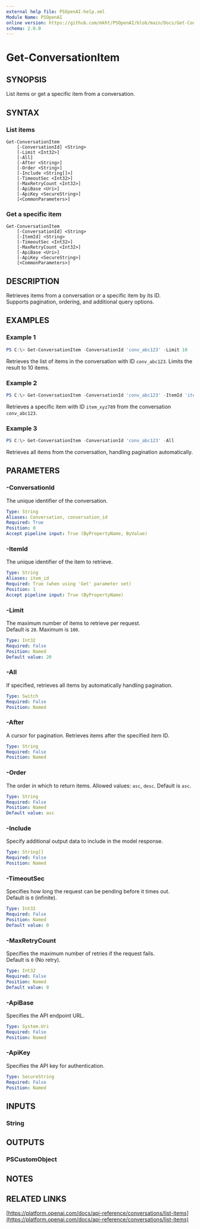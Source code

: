 ```yaml
---
external help file: PSOpenAI-help.xml
Module Name: PSOpenAI
online version: https://github.com/mkht/PSOpenAI/blob/main/Docs/Get-ConversationItem.md
schema: 2.0.0
---
```


# Get-ConversationItem

## SYNOPSIS
List items or get a specific item from a conversation.

## SYNTAX

### List items
```
Get-ConversationItem
    [-ConversationId] <String>
    [-Limit <Int32>]
    [-All]
    [-After <String>]
    [-Order <String>]
    [-Include <String[]>]
    [-TimeoutSec <Int32>]
    [-MaxRetryCount <Int32>]
    [-ApiBase <Uri>]
    [-ApiKey <SecureString>]
    [<CommonParameters>]
```

### Get a specific item
```
Get-ConversationItem
    [-ConversationId] <String>
    [-ItemId] <String>
    [-TimeoutSec <Int32>]
    [-MaxRetryCount <Int32>]
    [-ApiBase <Uri>]
    [-ApiKey <SecureString>]
    [<CommonParameters>]
```

## DESCRIPTION
Retrieves items from a conversation or a specific item by its ID.  
Supports pagination, ordering, and additional query options.

## EXAMPLES

### Example 1
```powershell
PS C:\> Get-ConversationItem -ConversationId 'conv_abc123' -Limit 10
```
Retrieves the list of items in the conversation with ID `conv_abc123`. Limits the result to 10 items.

### Example 2
```powershell
PS C:\> Get-ConversationItem -ConversationId 'conv_abc123' -ItemId 'item_xyz789'
```
Retrieves a specific item with ID `item_xyz789` from the conversation `conv_abc123`.

### Example 3
```powershell
PS C:\> Get-ConversationItem -ConversationId 'conv_abc123' -All
```
Retrieves all items from the conversation, handling pagination automatically.

## PARAMETERS

### -ConversationId
The unique identifier of the conversation.

```yaml
Type: String
Aliases: Conversation, conversation_id
Required: True
Position: 0
Accept pipeline input: True (ByPropertyName, ByValue)
```

### -ItemId
The unique identifier of the item to retrieve.

```yaml
Type: String
Aliases: item_id
Required: True (when using 'Get' parameter set)
Position: 1
Accept pipeline input: True (ByPropertyName)
```

### -Limit
The maximum number of items to retrieve per request.  
Default is `20`. Maximum is `100`.

```yaml
Type: Int32
Required: False
Position: Named
Default value: 20
```

### -All
If specified, retrieves all items by automatically handling pagination.

```yaml
Type: Switch
Required: False
Position: Named
```

### -After
A cursor for pagination. Retrieves items after the specified item ID.

```yaml
Type: String
Required: False
Position: Named
```

### -Order
The order in which to return items. Allowed values: `asc`, `desc`. Default is `asc`.

```yaml
Type: String
Required: False
Position: Named
Default value: asc
```

### -Include
Specify additional output data to include in the model response. 

```yaml
Type: String[]
Required: False
Position: Named
```

### -TimeoutSec
Specifies how long the request can be pending before it times out.  
Default is `0` (infinite).

```yaml
Type: Int32
Required: False
Position: Named
Default value: 0
```

### -MaxRetryCount
Specifies the maximum number of retries if the request fails.  
Default is `0` (No retry).

```yaml
Type: Int32
Required: False
Position: Named
Default value: 0
```

### -ApiBase
Specifies the API endpoint URL.

```yaml
Type: System.Uri
Required: False
Position: Named
```

### -ApiKey
Specifies the API key for authentication.

```yaml
Type: SecureString
Required: False
Position: Named
```


## INPUTS

### String

## OUTPUTS

### PSCustomObject

## NOTES

## RELATED LINKS

[https://platform.openai.com/docs/api-reference/conversations/list-items](https://platform.openai.com/docs/api-reference/conversations/list-items)
